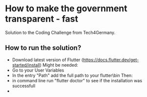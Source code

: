 # How to make the government transparent - fast

Solution to the Coding Challenge from Tech4Germany.

## How to run the solution?
- Download latest version of Flutter (https://docs.flutter.dev/get-started/install)
Might be needed:
- Go to your User Variables
- In the entry "Path" add the full path to your flutter\bin
Then:
- in command line run "flutter doctor" to see if the installation was successfull
-